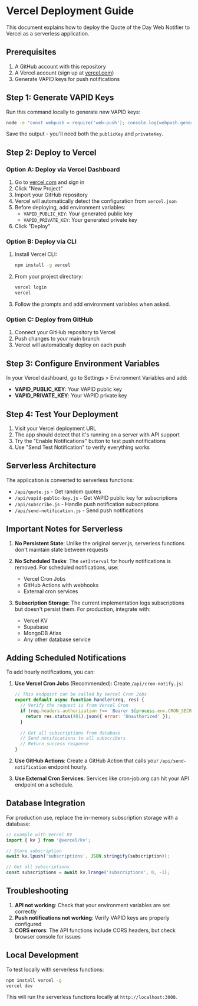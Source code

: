 # Vercel Deployment Guide

This document explains how to deploy the Quote of the Day Web Notifier to Vercel as a serverless application.

## Prerequisites

1. A GitHub account with this repository
2. A Vercel account (sign up at [vercel.com](https://vercel.com))
3. Generate VAPID keys for push notifications

## Step 1: Generate VAPID Keys

Run this command locally to generate new VAPID keys:

```bash
node -e "const webpush = require('web-push'); console.log(webpush.generateVAPIDKeys());"
```

Save the output - you'll need both the `publicKey` and `privateKey`.

## Step 2: Deploy to Vercel

### Option A: Deploy via Vercel Dashboard

1. Go to [vercel.com](https://vercel.com) and sign in
2. Click "New Project"
3. Import your GitHub repository
4. Vercel will automatically detect the configuration from `vercel.json`
5. Before deploying, add environment variables:
   - `VAPID_PUBLIC_KEY`: Your generated public key
   - `VAPID_PRIVATE_KEY`: Your generated private key
6. Click "Deploy"

### Option B: Deploy via CLI

1. Install Vercel CLI:
   ```bash
   npm install -g vercel
   ```

2. From your project directory:
   ```bash
   vercel login
   vercel
   ```

3. Follow the prompts and add environment variables when asked.

### Option C: Deploy from GitHub

1. Connect your GitHub repository to Vercel
2. Push changes to your main branch
3. Vercel will automatically deploy on each push

## Step 3: Configure Environment Variables

In your Vercel dashboard, go to Settings > Environment Variables and add:

- **VAPID_PUBLIC_KEY**: Your VAPID public key
- **VAPID_PRIVATE_KEY**: Your VAPID private key

## Step 4: Test Your Deployment

1. Visit your Vercel deployment URL
2. The app should detect that it's running on a server with API support
3. Try the "Enable Notifications" button to test push notifications
4. Use "Send Test Notification" to verify everything works

## Serverless Architecture

The application is converted to serverless functions:

- `/api/quote.js` - Get random quotes
- `/api/vapid-public-key.js` - Get VAPID public key for subscriptions
- `/api/subscribe.js` - Handle push notification subscriptions
- `/api/send-notification.js` - Send push notifications

## Important Notes for Serverless

1. **No Persistent State**: Unlike the original server.js, serverless functions don't maintain state between requests
2. **No Scheduled Tasks**: The `setInterval` for hourly notifications is removed. For scheduled notifications, use:
   - Vercel Cron Jobs
   - GitHub Actions with webhooks
   - External cron services

3. **Subscription Storage**: The current implementation logs subscriptions but doesn't persist them. For production, integrate with:
   - Vercel KV
   - Supabase
   - MongoDB Atlas
   - Any other database service

## Adding Scheduled Notifications

To add hourly notifications, you can:

1. **Use Vercel Cron Jobs** (Recommended):
   Create `/api/cron-notify.js`:
   ```javascript
   // This endpoint can be called by Vercel Cron Jobs
   export default async function handler(req, res) {
     // Verify the request is from Vercel Cron
     if (req.headers.authorization !== `Bearer ${process.env.CRON_SECRET}`) {
       return res.status(401).json({ error: 'Unauthorized' });
     }
     
     // Get all subscriptions from database
     // Send notifications to all subscribers
     // Return success response
   }
   ```

2. **Use GitHub Actions**:
   Create a GitHub Action that calls your `/api/send-notification` endpoint hourly.

3. **Use External Cron Services**:
   Services like cron-job.org can hit your API endpoint on a schedule.

## Database Integration

For production use, replace the in-memory subscription storage with a database:

```javascript
// Example with Vercel KV
import { kv } from '@vercel/kv';

// Store subscription
await kv.lpush('subscriptions', JSON.stringify(subscription));

// Get all subscriptions
const subscriptions = await kv.lrange('subscriptions', 0, -1);
```

## Troubleshooting

1. **API not working**: Check that your environment variables are set correctly
2. **Push notifications not working**: Verify VAPID keys are properly configured
3. **CORS errors**: The API functions include CORS headers, but check browser console for issues

## Local Development

To test locally with serverless functions:

```bash
npm install vercel -g
vercel dev
```

This will run the serverless functions locally at `http://localhost:3000`.